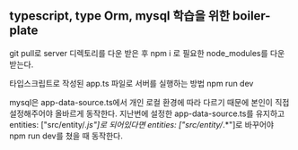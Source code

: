 ## typescript, type Orm, mysql 학습을 위한 boiler-plate

git pull로 server 디렉토리를 다운 받은 후
npm i 로
필요한 node_modules를 다운 받는다.

타입스크립트로 작성된 app.ts 파일로 서버를 실행하는 방법
npm run dev

mysql은 app-data-source.ts에서
개인 로컬 환경에 따라 다르기 때문에
본인이 직접 설정해주어야 올바르게 동작한다.
지난번에 설정한 app-data-source.ts를 유지하고
entities: ["src/entity/*.js"]로 되어있다면
entities: ["src/entity/*.*"]로 바꾸어야 npm run dev를 쳤을 때 동작한다.
